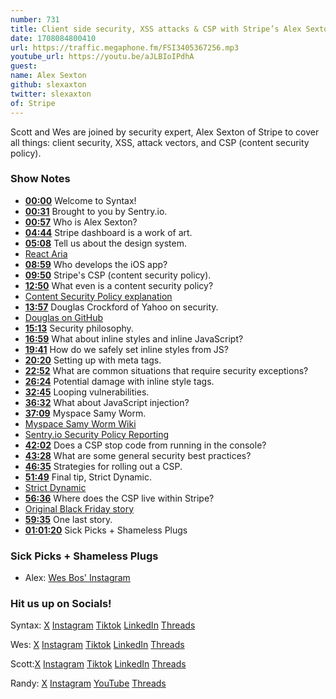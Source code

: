 ```yaml
---
number: 731
title: Client side security, XSS attacks & CSP with Stripe’s Alex Sexton
date: 1708084800410
url: https://traffic.megaphone.fm/FSI3405367256.mp3
youtube_url: https://youtu.be/aJLBIoIPdhA
guest: 
name: Alex Sexton
github: slexaxton
twitter: slexaxton
of: Stripe
---
```


Scott and Wes are joined by security expert, Alex Sexton of Stripe to cover all things: client security, XSS, attack vectors, and CSP (content security policy).

### Show Notes

* **[00:00](#t=00:00)** Welcome to Syntax!
* **[00:31](#t=00:31)** Brought to you by Sentry.io.
* **[00:57](#t=00:57)** Who is Alex Sexton?
* **[04:44](#t=04:44)** Stripe dashboard is a work of art.
* **[05:08](#t=05:08)** Tell us about the design system.
* [React Aria](https://react-spectrum.adobe.com/react-aria/)
* **[08:59](#t=08:59)** Who develops the iOS app?
* **[09:50](#t=09:50)** Stripe's CSP (content security policy).
* **[12:50](#t=12:50)** What even is a content security policy?
* [Content Security Policy explanation](https://www.youtube.com/watch?v=JbfNWg6JS4U)
* **[13:57](#t=13:57)** Douglas Crockford of Yahoo on security.
* [Douglas on GitHub](https://github.com/douglascrockford)
* **[15:13](#t=15:13)** Security philosophy.
* **[16:59](#t=16:59)** What about inline styles and inline JavaScript?
* **[19:41](#t=19:41)** How do we safely set inline styles from JS?
* **[20:20](#t=20:20)** Setting up with meta tags.
* **[22:52](#t=22:52)** What are common situations that require security exceptions?
* **[26:24](#t=26:24)** Potential damage with inline style tags.
* **[32:45](#t=32:45)** Looping vulnerabilities.
* **[36:32](#t=36:32)** What about JavaScript injection?
* **[37:09](#t=37:09)** Myspace Samy Worm.
* [Myspace Samy Worm Wiki](https://en.wikipedia.org/wiki/Samy_(computer_worm))
* [Sentry.io Security Policy Reporting](https://docs.sentry.io/product/security-policy-reporting/)
* **[42:02](#t=42:02)** Does a CSP stop code from running in the console?
* **[43:28](#t=43:28)** What are some general security best practices?
* **[46:35](#t=46:35)** Strategies for rolling out a CSP.
* **[51:49](#t=51:49)** Final tip, Strict Dynamic.
* [Strict Dynamic](https://content-security-policy.com/strict-dynamic/)
* **[56:36](#t=56:36)** Where does the CSP live within Stripe?
* [Original Black Friday story](https://stripe.com/en-ca/newsroom/news/bfcm2023)
* **[59:35](#t=59:35)** One last story.
* **[01:01:20](#t=01:01:20)** Sick Picks + Shameless Plugs


### Sick Picks + Shameless Plugs

- Alex: [Wes Bos' Instagram](https://www.instagram.com/wesbos/)

### Hit us up on Socials!

Syntax: [X](https://twitter.com/syntaxfm) [Instagram](https://www.instagram.com/syntax_fm/) [Tiktok](https://www.tiktok.com/@syntaxfm) [LinkedIn](https://www.linkedin.com/company/96077407/admin/feed/posts/) [Threads](https://www.threads.net/@syntax_fm)

Wes: [X](https://twitter.com/wesbos) [Instagram](https://www.instagram.com/wesbos/) [Tiktok](https://www.tiktok.com/@wesbos) [LinkedIn](https://www.linkedin.com/in/wesbos/) [Threads](https://www.threads.net/@wesbos)

Scott:[X](https://twitter.com/stolinski) [Instagram](https://www.instagram.com/stolinski/) [Tiktok](https://www.tiktok.com/@stolinski) [LinkedIn](https://www.linkedin.com/in/stolinski/) [Threads](https://www.threads.net/@stolinski)

Randy: [X](https://twitter.com/randyrektor) [Instagram](https://www.instagram.com/randyrektor/) [YouTube](https://www.youtube.com/@randyrektor) [Threads](https://www.threads.net/@randyrektor)
